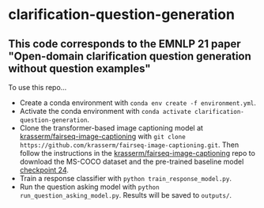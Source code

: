 # clarification-question-generation
## This code corresponds to the EMNLP 21 paper "Open-domain clarification question generation without question examples"

To use this repo...
- Create a conda environment with `conda env create -f environment.yml`.
- Activate the conda environment with `conda activate clarification-question-generation`.
- Clone the transformer-based image captioning model at [krasserm/fairseq-image-captioning](https://github.com/krasserm/fairseq-image-captioning/blob/master/README.md) with `git clone https://github.com/krasserm/fairseq-image-captioning.git`. Then follow the instructions in the [krasserm/fairseq-image-captioning](https://github.com/krasserm/fairseq-image-captioning/blob/master/README.md) repo to download the MS-COCO dataset and the pre-trained baseline model [checkpoint 24](https://martin-krasser.de/image-captioning/checkpoint24.pt).
- Train a response classifier with `python train_response_model.py`.
- Run the question asking model with `python run_question_asking_model.py`. Results will be saved to `outputs/`.

